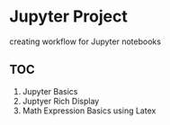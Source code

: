 # Jupyter Project

creating workflow for Jupyter notebooks

## TOC


1. Jupyter Basics
2. Juptyer Rich Display
3. Math Expression Basics using Latex


